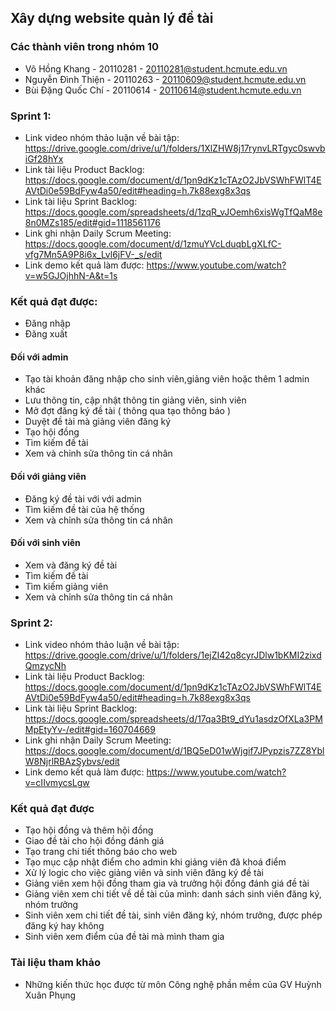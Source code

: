 ## Xây dựng website quản lý đề tài

### Các thành viên trong nhóm 10
* Võ Hồng Khang - 20110281 - 20110281@student.hcmute.edu.vn
* Nguyễn Đình Thiện - 20110263 - 20110609@student.hcmute.edu.vn
* Bùi Đặng Quốc Chí - 20110614 - 20110614@student.hcmute.edu.vn

### Sprint 1:
* Link  video nhóm thảo luận về bài tập: https://drive.google.com/drive/u/1/folders/1XlZHW8j17rynvLRTgyc0swvbiGf28hYx
* Link tài liệu Product Backlog: https://docs.google.com/document/d/1pn9dKz1cTAzO2JbVSWhFWlT4EAVtDi0e59BdFyw4a50/edit#heading=h.7k88exg8x3qs
* Link tài liệu Sprint Backlog: https://docs.google.com/spreadsheets/d/1zqR_vJOemh6xisWgTfQaM8e8n0MZs185/edit#gid=1118561176
* Link ghi nhận Daily Scrum Meeting: https://docs.google.com/document/d/1zmuYVcLduqbLgXLfC-vfg7Mn5A9P8i6x_Lvl6jFV-_s/edit
* Link demo kết quả làm được: https://www.youtube.com/watch?v=w5GJOjhhN-A&t=1s
### Kết quả đạt được:
* Đăng nhập
* Đăng xuất
#### Đối với admin
* Tạo tài khoản đăng nhập cho sinh viên,giảng viên hoặc thêm 1 admin khác
* Lưu thông tin, cập nhật thông tin giảng viên, sinh viên
* Mở đợt đăng ký đề tài ( thông qua tạo thông báo )
* Duyệt đề tài mà giảng viên đăng ký
* Tạo hội đồng
* Tìm kiếm đề tài
* Xem và chỉnh sửa thông tin cá nhân
#### Đối với giảng viên
* Đăng ký đề tài với với admin
* Tìm kiếm đề tài của hệ thống
* Xem và chỉnh sửa thông tin cá nhân
#### Đối với sinh viên
* Xem và đăng ký đề tài
* Tìm kiếm đề tài
* Tìm kiếm giảng viên
* Xem và chỉnh sửa thông tin cá nhân


### Sprint 2:
* Link  video nhóm thảo luận về bài tập: https://drive.google.com/drive/u/1/folders/1ejZI42q8cyrJDlw1bKMI2zixdQmzycNh
* Link tài liệu Product Backlog: https://docs.google.com/document/d/1pn9dKz1cTAzO2JbVSWhFWlT4EAVtDi0e59BdFyw4a50/edit#heading=h.7k88exg8x3qs
* Link tài liệu Sprint Backlog: https://docs.google.com/spreadsheets/d/17qa3Bt9_dYu1asdzOfXLa3PMMpEtyYv-/edit#gid=160704669
* Link ghi nhận Daily Scrum Meeting: https://docs.google.com/document/d/1BQ5eD01wWjgif7JPypzis7ZZ8YblW8NjrlRBAzSybvs/edit
* Link demo kết quả làm được: https://www.youtube.com/watch?v=cIIvmycsLgw



### Kết quả đạt được
* Tạo hội đồng và thêm hội đồng
* Giao đề tài cho hội đồng đánh giá
* Tạo trang chi tiết thông báo cho web
* Tạo mục cập nhật điểm cho admin khi giảng viên đã khoá điểm
* Xử lý logic cho việc giảng viên và sinh viên đăng ký đề tài
* Giảng viên xem hội đồng tham gia và trưởng hội đồng đánh giá đề tài
* Giảng viên xem chi tiết về dề tài của mình: danh sách sinh viên đăng ký, nhóm trưởng
* Sinh viên xem chi tiết đề tài, sinh viên đăng ký, nhóm trưởng, được phép đăng ký hay không
* Sinh viên xem điểm của đề tài mà mình tham gia


### Tài liệu tham khảo
* Những kiến thức học được từ môn Công nghệ phần mềm của GV Huỳnh Xuân Phụng

